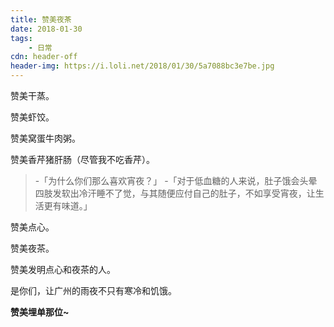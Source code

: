 ```yaml
---
title: 赞美夜茶
date: 2018-01-30
tags:
	- 日常
cdn: header-off
header-img: https://i.loli.net/2018/01/30/5a7088bc3e7be.jpg
---
```


赞美干蒸。

赞美虾饺。

赞美窝蛋牛肉粥。

赞美香芹猪肝肠（尽管我不吃香芹）。

>-「为什么你们那么喜欢宵夜？」
>-「对于低血糖的人来说，肚子饿会头晕四肢发软出冷汗睡不了觉，与其随便应付自己的肚子，不如享受宵夜，让生活更有味道。」

赞美点心。

赞美夜茶。

赞美发明点心和夜茶的人。

是你们，让广州的雨夜不只有寒冷和饥饿。

**赞美埋单那位~**